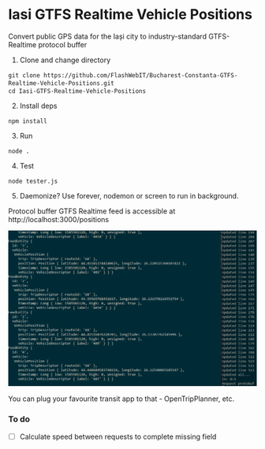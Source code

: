 # Iasi GTFS Realtime Vehicle Positions
Convert public GPS data for the Iași city to industry-standard GTFS-Realtime protocol buffer

1. Clone and change directory
```
git clone https://github.com/FlashWebIT/Bucharest-Constanta-GTFS-Realtime-Vehicle-Positions.git
cd Iasi-GTFS-Realtime-Vehicle-Positions
```
2. Install deps
```
npm install
```
3. Run
```
node .
```
4. Test
```
node tester.js
```
5. Daemonize? Use forever, nodemon or screen to run in background.

Protocol buffer GTFS Realtime feed is accessible at http://localhost:3000/positions

![Screenshot](screen.png "Screenshot")

You can plug your favourite transit app to that - OpenTripPlanner, etc.

### To do
- [ ] Calculate speed between requests to complete missing field
